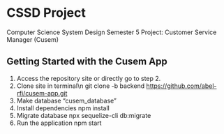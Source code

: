 # CSSD Project

Computer Science System Design Semester 5 Project: Customer Service Manager (Cusem)

## Getting Started with the Cusem App
1. Access the repository site or directly go to step 2.
2. Clone site in terminal\n
  git clone -b backend https://github.com/abel-rfi/cusem-app.git
3. Make database “cusem_database”
4. Install dependencies
  npm install
5. Migrate database
  npx sequelize-cli db:migrate
6. Run the application
  npm start

